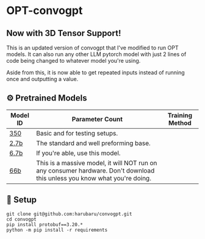 # OPT-convogpt
## Now with 3D Tensor Support!
This is an updated version of convogpt that I've modified to run OPT models. It can also run any other LLM pytorch model with just 2 lines of code being changed to whatever model you're using.

Aside from this, it is now able to get repeated inputs instead of running once and outputting a value.

## ⚙️ Pretrained Models
| Model ID   | Parameter Count | Training Method |
|------------|-----------------|-----------------|
| [350](https://huggingface.co/facebook/opt-350m) | Basic and for testing setups.|
| [2.7b](https://huggingface.co/facebook/opt-2.7b) | The standard and well preforming base.|
| [6.7b](https://huggingface.co/facebook/opt-6.7b) | If you're able, use this model. |
| [66b](https://huggingface.co/facebook/opt-66b)     | This is a massive model, it will NOT run on any consumer hardware. Don't download this unless you know what you're doing.|

## 🔑 Setup

```shell
git clone git@github.com:harubaru/convogpt.git
cd convogpt
pip install protobuf==3.20.*
python -m pip install -r requirements
```
